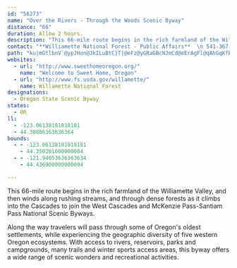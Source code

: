 ```yaml
---
id: "56273"
name: "Over the Rivers - Through the Woods Scenic Byway"
distance: "66"
duration: Allow 2 hours.
description: "This 66-mile route begins in the rich farmland of the Willamette Valley, and then winds along rushing streams, and through dense forests as it climbs into the Cascades."
contact: "**Williamette National Forest - Public Affairs**  \n 541-367-9206  \n [Send E-mail](mailto:jwest@fs.fed.us )  \n\n"
path: "ku|mGtlbnV`@ypJHon@JkILuBtC}T|@eFz@yGRaGBcNJmCd@eErAgFl@qAhGqKfBeEn@aD|@sIvHseAzBqYBsAOmEu@kIJiB|AsD`@cCB{A[{MToP@cPb@aURsAbCqHxIsm@pDsN^oCRgCbAoV~AiLbCmOh@gCXq@hGuKbAgEr@_KXoGFuJ\\}QbAk^^sFdAqH~@{DvAeEt@cBl|@ccBhByDnF{PdEqJ\\kAlF_[hAmINsFOyCiCcRo@gG?yAJqBXaBrAyB~@yBZyBFe^JuJrBs_@HmDEqAm@aG_Lgi@y@{Ek@eEOmC?eF|F_`Ar@uHv^eiB\\yDD{CB}UIyNNiENsCNwAr@aExAaGlEcSj@mEH_EUmDi@yCcBaEm@y@{AaBwBcAcB_@gn@iFsCs@oCeBwH_I_L}LwFaGo@e@kNyIiTaMuI}CsC}@eSaFwBaAw]c]wE_EqCaAyHk@}BJsBd@u@`@yAXmCP}Be@_Ak@}@uA_@iAiDwM{FyNi@oBuFqYmAyIs@mL[_QWkb@GyBI_AwE}SO_@oA_@^eEP{DEiIy@mK_C{W}Eig@cy@wzIcDe^cAwM]gKKeKBgDJ{Bx@sLn@aHX{A`EaPv@kEXiDBiBEiDc@sD_@mBe@}AyAcDw@eAoAsAwF{Eu@}@qAmBq@kB{Gy[e@sDOgDNmD~@kIN{Cc@wW[{M@aC`@gCnA_FXyBj@{IlB_JXaG~@yF^uCHeCEcENiBNu@d@mAx@}@d@U`GcAbCVr@Ox@]n@kAZmANqCvAgJ?eAOy@wAgDiByGAoAt@mG?gBO}AoBoHm@yCOmBBm@Hq@^g@j@]|@U~BOlCVpFvAjAFzEK^GbAc@vH}GnAyAb@q@dAuCbDoQN_CKqBOy@eJg^cDoNePgw@}@sEKuADk@ZkA\\g@h@Yd@C`FvBtBLr@G|As@xAwAd@_A\\mCJsChBgl@e@cTcAyFO{A|@qZ`@uQRmCXwAnAcD|FgMh@_Ct@oJnK}]x@sB~B_DlAm@~Da@^S\\c@XaAN_A?_BE_JtCqY\\cE~AkYxAgKrNwx@FsHE_OKcKc@gFeAgFsAgEsU}|@yByIaF{Q_BwG_@sBYwBWoCKkC?oCHqCrD}]b@wLhAqb@CuDi@gIqG{v@UkECoCFsAbB{NZkDNuD[uG}@aGcE{O_BgFmFoT]gBSyCGkLt@m[lAy^NcDn@iE~ByJ?oAIy@q@qD?a@NeBt@yAXeEIaBy@aE?yAHm@b@qAd@e@`N_Fb@Ox@y@d@}@Ro@bAwIdBuHfAmCDy@IsB_@wBiBiFqC{JkAiI_AeI}@_Fi@gBy@qAsDwCy@cB]mB[{Ji@oG_A}Dy@uBwAyBoAwAoA}@mFwCoAkAs@uAo@aCe@kDeFc^OoB?sDl@gIE}@s@uEOuBSmSDgCl@aD|CyHZkB?i@[qAi@m@gEgCu@_AWcCBgANyArAgChCmDlDgDvDyCj@_B^eGVuAVy@vBsC^yAL_BFuEKsDiAgIUeDDgCNgDb@aE^yFTeBn@sA|AsAnAeBx@_BXs@Js@h@qXKgFy@eDgHuMuF}UsBsDcEoGUyAE_BhDu]TgDE{E{@{Gm@sFKoDXmJpBi[?{CQsBiA_Cs@_Ac@_BqAuJwDaGy@_Cm@aCkAmHg@sFe@{IBgDPeBXmAr@gBn@}@bDyBx@mALe@PgCLqF@sCKqGYwCy@oDy@kB_BaDmAwAsFaFYa@e@cBGiCpA_c@d@{Sb@gJd@uF|@qDn@{AxAsBpJaLrBaDZm@Rw@NgABwASiBcAkCs@gCQqCCeBH{BX_Ax@{AbBiAnB{@rAeAjAyBXgAb@gDN{KXgEbAsFn@w@zA[vAKb@_@Tm@ZqCq@oEGsDlD{I\\_BDmGn@_EfAsD~AwH|BwFZaB^aEb@yIE{II_DUmCy@yFyAkM{AyJa@q@i@[}@Sk@@yBp@s@Qi@Yu@yAIs@?eEM{@oB_DcBuEc@_BKgA?yDKq@c@_A}@k@_AUoAk@gDgDeCsE}AwByAa@y@JcBKmAq@e@{@Oy@?_ADq@lA}E@eAGeAO}@s@iA}DsCYq@o@{Bu@wECs@Co@l@mG?qBYmBmAmBkA_AeFyC{@{@c@qAKaA?iAH{Ad@kAvIiMlDmGx@eAj@a@`B_@~@@~@j@n@x@jFnNzBpCv@b@bDhArBJvJi@lAJd@Rd@j@|AdDhBfF^nAL|@FdAAlAm@nOBjAHn@h@rA~DvDf@r@~@hCh@rBd@jAb@p@`A~@\\PhA@x@]h@gAHm@c@oPXgEpFq\\j@wCh@{An@y@vAy@d@MxGk@lAs@h@w@~B}Gb@q@hA{@fCe@p@?jFhBrAVx@ExAWxAo@~@_Ar@sAh@yA^_BNyAD{B[mGW_Ca@qBW{@Ye@_@e@eAm@mE_@_A_@yBeB}@kAmAuBuAsESmAGw@DoDw@qFu@mCoA{CO_AIy@?uEIqBH{IsA_IEuBHyAnCwTHqBO{Be@_BqA_DOs@KmB@y@XmAbBaEb@_BByBMqAk@{AaAyAaIyH{As@o@GiAB}E|B}@FcASkAmAYmACqCR{Ar@cD?cBcAqDMgAEaCKwAyB}TYqB_@mBcBuE}AwBsCsCoAuB_@{AC_BHwARs@t@yA|CsDd@kAl@uCdBcN^eBvCgGh@eD_@aFmAsGe@aDGsAFgDrAsKNuCC_Bi@qDiDaHY{@OkAOyAOwXSmC_@eAoAoBoI_KeA_By@kBo@oB_@eBUeCIuEn@gFrEcR|AsKnAiO|AiOlEcZlIk_@dAmGRaBJmFKgFUkCs@uD[gAeEyIcDgGeAmCcA_Eo@gEuAqPi@sDS}@oA{CgGmJsA_DwBoIqMuk@uAgImAyJwFsf@k@mGwFif@_J{z@cBgIuC{HgFoGaGsG}ByD_CgGiBgH_B_IwEkXi@{KH{ItC{x@VuB^}Bn@aCxA_DrC{DhDgExBoDv@yBx@_DZqCLmBDeCE{BYkEcA}EyB}EaGkLeRc[mSg`@kC{Fi@EkG}JaBeEmBwFkw@waDeCqL[uAWgBg@oDm@gJi@uGi@q\\CkUMS_@iIsByZyEgYkDuOgC_NmAwIDeC"
websites:
  - url: "http://www.sweethomeoregon.org/"
    name: "Welcome to Sweet Home, Oregon"
  - url: "http://www.fs.usda.gov/willamette/"
    name: Willamette National Forest
designations:
  - Oregon State Scenic Byway
states:
  - OR
ll:
  - -123.06138181818181
  - 44.38886363636364
bounds:
  - - -123.06138181818181
    - 44.350201000000084
  - - -121.94053636363634
    - 44.436900000000094

---
```


<p>This 66-mile route begins in the rich farmland of the Williamette Valley, and then winds along rushing streams, and through dense forests as it climbs into the Cascades to join the West Cascades and McKenzie Pass-Santiam Pass National Scenic Byways.</p>
<p>Along the way travelers will pass through some of Oregon's oldest settlements, while experiencing the geographic diversity of five western Oregon ecosystems.  With access to rivers, reservoirs, parks and campgrounds, many trails and winter sports access areas, this byway offers a wide range of scenic wonders and recreational activities.</p>
